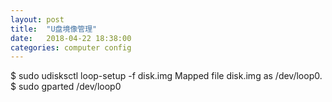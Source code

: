 ```yaml
---
layout: post
title:  "U盘境像管理"
date:   2018-04-22 18:38:00
categories: computer config
---
```


$ sudo udisksctl loop-setup -f disk.img
Mapped file disk.img as /dev/loop0.
$ sudo gparted /dev/loop0
